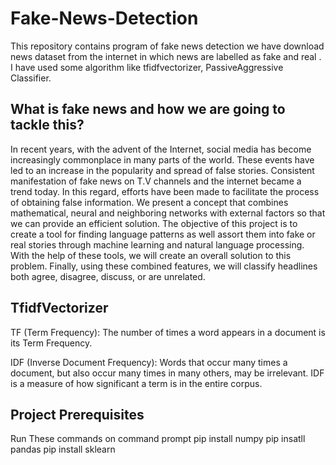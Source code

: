# Fake-News-Detection
This repository contains program of fake news detection we have download news dataset from the internet in which news are labelled as fake and real . I have used some algorithm like  tfidfvectorizer, PassiveAggressive Classifier.

## What is fake news and how we are going to tackle this?
In recent years, with the advent of the Internet, social media has become increasingly commonplace in many parts of the world. These events have led to an increase in the popularity and spread of false stories. Consistent manifestation of fake news on T.V channels and the internet became a trend today. In this regard, efforts have been made to facilitate the process of obtaining false information. We present a concept that combines mathematical, neural and neighboring networks with external factors so that we can provide an efficient solution. The objective of this project is to create a tool for finding language patterns as well assort them into fake or real stories through machine learning and natural language processing. With the help of these tools, we will create an overall solution to this problem. Finally, using these combined features, we will classify headlines both agree, disagree, discuss, or are unrelated.


## TfidfVectorizer
TF (Term Frequency): The number of times a word appears in a document is its Term Frequency.

IDF (Inverse Document Frequency): Words that occur many times a document, but also occur many times in many others, may be irrelevant. IDF is a measure of how significant a term is in the entire corpus.


## Project Prerequisites
Run These commands on command prompt
pip install numpy
pip insatll pandas 
pip install sklearn
